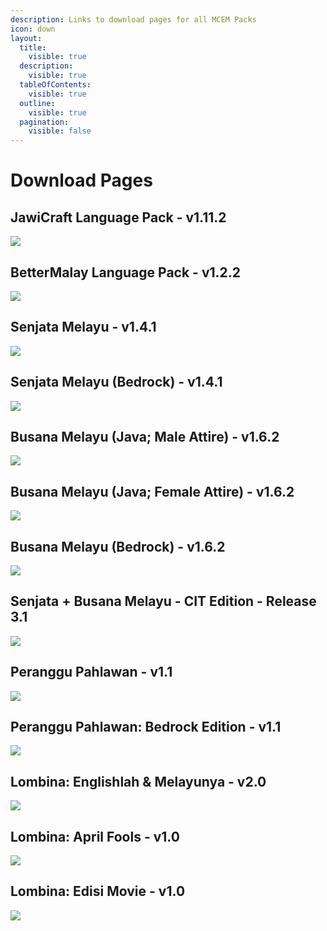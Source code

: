 ```yaml
---
description: Links to download pages for all MCEM Packs
icon: down
layout:
  title:
    visible: true
  description:
    visible: true
  tableOfContents:
    visible: true
  outline:
    visible: true
  pagination:
    visible: false
---
```


# Download Pages

## JawiCraft Language Pack - v1.11.2

[![](https://cdn.jsdelivr.net/npm/@intergrav/devins-badges@3/assets/cozy/available/modrinth_64h.png)](https://modrinth.com/resourcepack/jawicraft-language-pack/)

## BetterMalay Language Pack - v1.2.2

[![](https://cdn.jsdelivr.net/npm/@intergrav/devins-badges@3/assets/cozy/available/modrinth_64h.png)](https://modrinth.com/resourcepack/bettermalay-language-pack/)

## Senjata Melayu - v1.4.1

[![](https://cdn.jsdelivr.net/npm/@intergrav/devins-badges@3/assets/cozy/available/modrinth_64h.png)](https://modrinth.com/resourcepack/senjata-melayu/)

## Senjata Melayu (Bedrock) - v1.4.1

[![](https://github.com/blryface/blurrybadges/blob/main/badges/64h/Avaliable%20On%20PMC.png?raw=true)](https://www.planetminecraft.com/texture-pack/bedrock-keris-melayu-malay-keris/)

## Busana Melayu (Java; Male Attire) - v1.6.2

[![](https://cdn.jsdelivr.net/npm/@intergrav/devins-badges@3/assets/cozy/available/modrinth_64h.png)](https://modrinth.com/resourcepack/busana-melayu/)

## Busana Melayu (Java; Female Attire) - v1.6.2

[![](https://cdn.jsdelivr.net/npm/@intergrav/devins-badges@3/assets/cozy/available/modrinth_64h.png)](https://modrinth.com/resourcepack/busana-melayu-fv/) &#x20;

## Busana Melayu (Bedrock) - v1.6.2

[![](https://github.com/blryface/blurrybadges/blob/main/badges/64h/Avaliable%20On%20PMC.png?raw=true)](https://www.planetminecraft.com/texture-pack/busana-melayu-bedrock-port)

## Senjata + Busana Melayu - CIT Edition - Release 3.1

[![](https://cdn.jsdelivr.net/npm/@intergrav/devins-badges@3/assets/cozy/available/modrinth_64h.png)](https://modrinth.com/resourcepack/senjata-busana-melayu-cit)

## Peranggu Pahlawan - v1.1

[![](https://cdn.jsdelivr.net/npm/@intergrav/devins-badges@3/assets/cozy/available/modrinth_64h.png)](https://modrinth.com/mod/peranggu-pahlawan)

## Peranggu Pahlawan: Bedrock Edition - v1.1

[![](https://github.com/blryface/blurrybadges/blob/main/badges/64h/Avaliable%20On%20PMC.png?raw=true)](https://www.planetminecraft.com/mod/peranggu-pahlawan-bedrock-edition/)

## Lombina: Englishlah & Melayunya - v2.0

[![](https://cdn.jsdelivr.net/npm/@intergrav/devins-badges@3/assets/cozy/available/modrinth_64h.png)](https://modrinth.com/resourcepack/lombina-englishlah-melayunya)

## Lombina: April Fools - v1.0

[![](https://cdn.jsdelivr.net/npm/@intergrav/devins-badges@3/assets/cozy/available/modrinth_64h.png)](https://modrinth.com/resourcepack/lombina-april-fools)

## Lombina: Edisi Movie - v1.0

[![](https://cdn.jsdelivr.net/npm/@intergrav/devins-badges@3/assets/cozy/available/modrinth_64h.png)](https://modrinth.com/resourcepack/lombina-edisi-movie)
